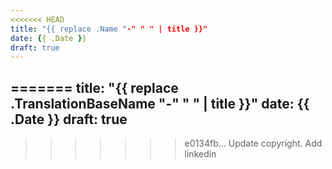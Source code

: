 ```yaml
---
<<<<<<< HEAD
title: "{{ replace .Name "-" " " | title }}"
date: {{ .Date }}
draft: true
---
```


=======
title: "{{ replace .TranslationBaseName "-" " " | title }}"
date: {{ .Date }}
draft: true
---
>>>>>>> e0134fb... Update copyright. Add linkedin

